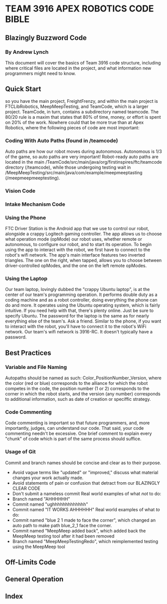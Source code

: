 # TEAM 3916 APEX ROBOTICS CODE BIBLE
## Blazingly Buzzword Code
### By Andrew Lynch

This document will cover the basics of Team 3916 code structure, including where critical files are located in the project, and what information new programmers might need to know.

## Quick Start
so you have the main project, FreightFrenzy, and within the main project is FTCLibRobotics, MeepMeepTesting, and TeamCode, which is a larger project. TeamCode, in turn, contains a subdirectory named teamcode.
The 80/20 rule is a maxim that states that 80% of time, money, or effort is spent on 20% of the work. Nowhere could that be more true than at Apex Robotics, where the following pieces of code are most important:
### Coding With Auto Paths (found in /teamcode)
Auto paths are how our robot moves during autonomous. Autonomous is 1/3 of the game, so auto paths are very important! Robot-ready auto paths are located in the main /TeamCode/src/main/java/org/firstinspires/ftc/teamcode directory (/teamcode), while those undergoing testing wait in /MeepMeepTesting/src/main/java/com/example/meepmeeptasting (/meepmeepmeeptesting).
### Vision Code
### Intake Mechanism Code
### Using the Phone
FTC Driver Station is the Android app that we use to control our robot, alongside a crappy Logitech gaming controller. 
The app allows us to choose what operation mode (opMode) our robot uses, whether remote or autonomous, to configure our robot, and to start its operation.
To begin using the app to interact with the robot, we first have to connect to the robot's wifi network.
The app's main interface features two inverted triangles. The one on the right, when tapped, allows you to choose between driver-controlled opModes, and the one on the left remote opModes.
### Using the Laptop
Our team laptop, lovingly dubbed the "crappy Ubuntu laptop", is at the center of our team's programming operation. It performs double duty as a coding machine and as a robot controller, doing everything the phone can do and more.
It operates using the Ubuntu operating system, which is fairly intuitive. If you need help with that, there's plenty online. Just be sure to specify Ubuntu.
The password for the laptop is the same as for nearly everything else of the team's. Ask a friend.
Similar to the phone, if you want to interact with the robot, you'll have to connect it to the robot's WiFi network. Our team's wifi network is 3916-RC. It doesn't typically have a password.

## Best Practices
### Variable and File Naming
Autopaths should be named as such: Color\_PositionNumber\_Version, where the color (red or blue) corresponds to the alliance for which the robot competes in the code, the position number (1 or 2) corresponds to the corner in which the robot starts, and the version (any number) corresponds to additional information, such as date of creation or speciffic strategy.
### Code Commenting
Code commenting is important so that future programmers, and, more importantly, judges, can understand our code. That said, your code commenting needn't be excessive. One brief comment to explain every "chunk" of code which is part of the same process should suffice.
### Usage of Git
Commit and branch names should be concise and clear as to their purpose.
- Avoid vague terms like "updated" or "improved," discuss what material changes your work actually made.
- Avoid statements of pain or confusion that detract from our BLAZINGLY CLEAR CODE
- Don't submit a nameless commit
Real world examples of what *not* to do:
- Branch named "AHHHHHH"
- Commit named "ughhhhhhhhhhhhh"
- Commit named "IT WORKS AHHHHHH"
  Real world examples of what *to* do:
- Commit named "blue 2 1 made to face the corner", which changed an auto path to make path blue\_2\_1 face the corner.
- Commit named "MeepMeep added back", which added back the MeepMeep testing tool after it had been removed
- Branch named "MeepMeepTestingRedo", which reimplemented testing using the MeepMeep tool

## Off-Limits Code

## General Operation

## Index
